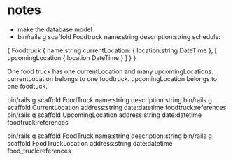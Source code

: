 # notes
- make the database model
- bin/rails g scaffold Foodtruck name:string description:string schedule:

{ 
	Foodtruck {
		name:string
		currentLocation: {
			location:string
			DateTime
		}, 
		[
			upcomingLocation {
				location
				DateTime
			}
		]
	}
}

One food truck has one currentLocation and many upcomingLocations.
currentLocation belongs to one foodtruck.
upcomingLocation belongs to one foodtuck.

bin/rails g scaffold FoodTruck name:string description:string
bin/rails g scaffold CurrentLocation address:string date:datetime foodtruck:references
bin/rails g scaffold UpcomingLocation address:string date:datetime foodtruck:references

bin/rails g scaffold FoodTruck name:string description:string
bin/rails g scaffold FoodTruckLocation address:string date:datetime food_truck:references